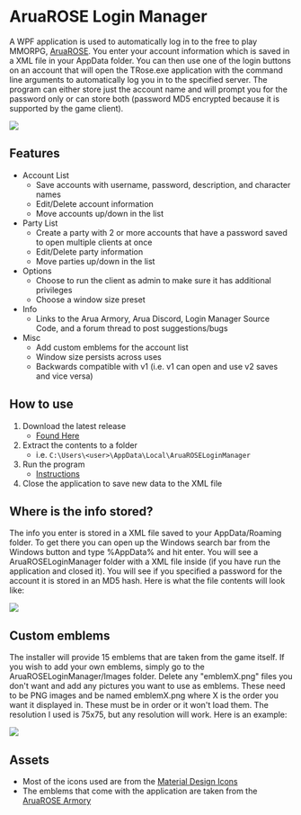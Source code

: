 # AruaROSE Login Manager
A WPF application is used to automatically log in to the free to play MMORPG, [AruaROSE](http://www.aruarose.com). You enter your account information which is saved in a XML file in your AppData folder. You can then use one of the login buttons on an account that will open the TRose.exe application with the command line arguments to automatically log you in to the specified server. The program can either store just the account name and will prompt you for the password only or can store both (password MD5 encrypted because it is supported by the game client).

![](https://i.imgur.com/rGP5n2f.png)

## Features
* Account List
    * Save accounts with username, password, description, and character names
	* Edit/Delete account information
	* Move accounts up/down in the list
* Party List
	* Create a party with 2 or more accounts that have a password saved to open multiple clients at once
	* Edit/Delete party information
	* Move parties up/down in the list
* Options
	* Choose to run the client as admin to make sure it has additional privileges
	* Choose a window size preset
* Info
	* Links to the Arua Armory, Arua Discord, Login Manager Source Code, and a forum thread to post suggestions/bugs
* Misc
	* Add custom emblems for the account list
	* Window size persists across uses
	* Backwards compatible with v1 (i.e. v1 can open and use v2 saves and vice versa)

## How to use
1. Download the latest release
	+ [Found Here](https://github.com/xHergz/AruaROSELoginManager/releases/download/v2.0.0/v2-0-0.zip)
2. Extract the contents to a folder
    + i.e. `C:\Users\<user>\AppData\Local\AruaROSELoginManager`
3. Run the program
    + [Instructions](https://imgur.com/a/k31URBX)
4. Close the application to save new data to the XML file

## Where is the info stored?
The info you enter is stored in a XML file saved to your AppData/Roaming folder. To get there you can open up the Windows search bar from the Windows button and type %AppData% and hit enter. You will see a AruaROSELoginManager folder with a XML file inside (if you have run the application and closed it). You will see if you specified a password for the account it is stored in an MD5 hash. Here is what the file contents will look like:

![](https://i.imgur.com/m1iH5GV.png)

## Custom emblems
The installer will provide 15 emblems that are taken from the game itself. If you wish to add your own emblems, simply go to the AruaROSELoginManager/Images folder. Delete any "emblemX.png" files you don't want and add any pictures you want to use as emblems. These need to be PNG images and be named emblemX.png where X is the order you want it displayed in. These must be in order or it won't load them. The resolution I used is 75x75, but any resolution will work. Here is an example:

![](https://i.imgur.com/zQdC24Z.png)

## Assets
+ Most of the icons used are from the [Material Design Icons](https://material.io/resources/icons/?style=baseline)
+ The emblems that come with the application are taken from the [AruaROSE Armory](http://armory.aruarose.com)

<!-- Imgur album with the pictures: https://imgur.com/a/k31URBX https://i.imgur.com/rGP5n2f.png https://i.imgur.com/zQdC24Z.png -->

